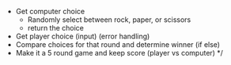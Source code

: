 - Get computer choice
    - Randomly select between rock, paper, or scissors
    - return the choice
- Get player choice (input) (error handling)
- Compare choices for that round and determine winner (if else)
- Make it a 5 round game and keep score (player vs computer)
*/